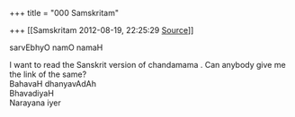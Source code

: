 +++
title = "000 Samskritam"

+++
[[Samskritam	2012-08-19, 22:25:29 [Source](https://groups.google.com/g/samskrita/c/P-fGwaneBb0)]]



  
sarvEbhyO namO namaH  
  
I want to read the Sanskrit version of chandamama . Can anybody give me the link of the same?  
BahavaH dhanyavAdAh  
BhavadiyaH  
Narayana iyer  
  
  
  

